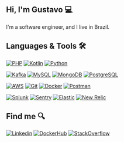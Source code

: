 ## Hi, I'm Gustavo 💻

I'm a software engineer, and I live in Brazil.

## Languages & Tools 🛠️

[![PHP](https://img.shields.io/badge/-05122A?logo=php&logoColor=white)](https://www.php.net)
[![Kotlin](https://img.shields.io/badge/-05122A?kotlin-0095D5?&logo=kotlin&logoColor=white)](https://kotlinlang.org)
[![Python](https://img.shields.io/badge/-05122A?logo=python&logoColor=white)](https://www.python.org)

[![Kafka](https://img.shields.io/badge/-05122A?logo=apache-kafka&logoColor=white)](https://kafka.apache.org)
[![MySQL](https://img.shields.io/badge/-05122A?logo=mysql&logoColor=white)](https://www.mysql.com)
[![MongoDB](https://img.shields.io/badge/-05122A?logo=mongodb&logoColor=white)](https://www.mongodb.com)
[![PostgreSQL](https://img.shields.io/badge/-05122A?logo=postgresql&logoColor=white)](https://www.postgresql.org)

[![AWS](https://img.shields.io/badge/-05122A?logo=amazonaws)](https://aws.amazon.com)
[![Git](https://img.shields.io/badge/-05122A?logo=git&logoColor=white)](https://git-scm.com)
[![Docker](https://img.shields.io/badge/-05122A?logo=docker&logoColor=white)](https://www.docker.com)
[![Postman](https://img.shields.io/badge/-05122A?logo=postman&logoColor=white)](https://www.postman.com)

[![Splunk](https://img.shields.io/badge/-05122A?logo=splunk)](https://www.splunk.com)
[![Sentry](https://img.shields.io/badge/-05122A?logo=sentry)](https://sentry.io/welcome)
[![Elastic](https://img.shields.io/badge/-05122A?logo=elastic)](https://www.elastic.co)
[![New Relic](https://img.shields.io/badge/-05122A?logo=newrelic)](https://newrelic.com)

## Find me 🔍

[![Linkedin](https://img.shields.io/badge/-05122A?logo=linkedin)](https://www.linkedin.com/in/gustavofreze)
[![DockerHub](https://img.shields.io/badge/-05122A?logo=docker&logoColor=white)](https://hub.docker.com/u/gustavofreze)
[![StackOverflow](https://img.shields.io/badge/-05122A?logo=stackoverflow&logoColor=white)](https://pt.stackoverflow.com/users/280129/gustavo-freze)

